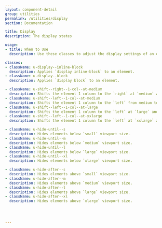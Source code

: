 ```yaml
---
layout: component-detail
group: utilities
permalink: /utilities/display
section: Documentation

title: Display
description: The display states

usage:
- title: When to Use
  description: Use these classes to adjust the display settings of an element as well as shift and hide elements.

classes:
- className: u-display--inline-block
  description: Applies `display inline-block` to an element.
- className: u-display--block
  description: Applies `display block` to an element.

- className: u-shift--right--1-col--at-medium
  description: Shifts the element 1 column to the `right` at `medium` and higher.
- className: u-shift--left--1-col--at-medium
  description: Shifts the element 1 column to the `left` from medium to `large` and `xxlarge` and higher.
- className: u-shift--left--1-col--at-large
  description: Shifts the element 1 column to the `left` at `large` and higher.
- className: u-shift--left--1-col--at-xxlarge
  description: Shifts the element 1 column to the `left` at `xxlarge` and higher.

- className: u-hide-until--s
  description: Hides elements below `small` viewport size.
- className: u-hide-until--m
  description: Hides elements below `medium` viewport size.
- className: u-hide-until--l
  description: Hides elements below `large` viewport size.
- className: u-hide-until--xl
  description: Hides elements below `xlarge` viewport size.

- className: u-hide-after--s
  description: Hides elements above `small` viewport size.
- className: u-hide-after--m
  description: Hides elements above `medium` viewport size.
- className: u-hide-after--l
  description: Hides elements above `large` viewport size.
- className: u-hide-after--xl
  description: Hides elements above `xlarge` viewport size.




---
```

